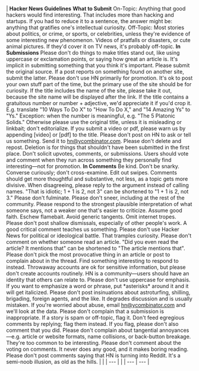 
  
  



| **Hacker News Guidelines**  **What to Submit**  On\-Topic: Anything that good hackers would find interesting. That includes more than hacking and startups. If you had to reduce it to a sentence, the answer might be: anything that gratifies one's intellectual curiosity.  Off\-Topic: Most stories about politics, or crime, or sports, or celebrities, unless they're evidence of some interesting new phenomenon. Videos of pratfalls or disasters, or cute animal pictures. If they'd cover it on TV news, it's probably off\-topic.  **In Submissions**  Please don't do things to make titles stand out, like using uppercase or exclamation points, or saying how great an article is. It's implicit in submitting something that you think it's important.  Please submit the original source. If a post reports on something found on another site, submit the latter.  Please don't use HN primarily for promotion. It's ok to post your own stuff part of the time, but the primary use of the site should be for curiosity.  If the title includes the name of the site, please take it out, because the site name will be displayed after the link.  If the title contains a gratuitous number or number \+ adjective, we'd appreciate it if you'd crop it. E.g. translate "10 Ways To Do X" to "How To Do X," and "14 Amazing Ys" to "Ys." Exception: when the number is meaningful, e.g. "The 5 Platonic Solids."  Otherwise please use the original title, unless it is misleading or linkbait; don't editorialize.  If you submit a video or pdf, please warn us by appending \[video] or \[pdf] to the title.  Please don't post on HN to ask or tell us something. Send it to hn@ycombinator.com.  Please don't delete and repost. Deletion is for things that shouldn't have been submitted in the first place.  Don't solicit upvotes, comments, or submissions. Users should vote and comment when they run across something they personally find interesting—not for promotion.  **In Comments**  Be kind. Don't be snarky. Converse curiously; don't cross\-examine. Edit out swipes.  Comments should get more thoughtful and substantive, not less, as a topic gets more divisive.  When disagreeing, please reply to the argument instead of calling names. "That is idiotic; 1 \+ 1 is 2, not 3" can be shortened to "1 \+ 1 is 2, not 3\."  Please don't fulminate. Please don't sneer, including at the rest of the community.  Please respond to the strongest plausible interpretation of what someone says, not a weaker one that's easier to criticize. Assume good faith.  Eschew flamebait. Avoid generic tangents. Omit internet tropes.  Please don't post shallow dismissals, especially of other people's work. A good critical comment teaches us something.  Please don't use Hacker News for political or ideological battle. That tramples curiosity.  Please don't comment on whether someone read an article. "Did you even read the article? It mentions that" can be shortened to "The article mentions that".  Please don't pick the most provocative thing in an article or post to complain about in the thread. Find something interesting to respond to instead.  Throwaway accounts are ok for sensitive information, but please don't create accounts routinely. HN is a community—users should have an identity that others can relate to.  Please don't use uppercase for emphasis. If you want to emphasize a word or phrase, put \*asterisks\* around it and it will get italicized.  Please don't post insinuations about astroturfing, shilling, brigading, foreign agents, and the like. It degrades discussion and is usually mistaken. If you're worried about abuse, email hn@ycombinator.com and we'll look at the data.  Please don't complain that a submission is inappropriate. If a story is spam or off\-topic, flag it. Don't feed egregious comments by replying; flag them instead. If you flag, please don't also comment that you did.  Please don't complain about tangential annoyances—e.g. article or website formats, name collisions, or back\-button breakage. They're too common to be interesting.  Please don't comment about the voting on comments. It never does any good, and it makes boring reading.  Please don't post comments saying that HN is turning into Reddit. It's a semi\-noob illusion, as old as the hills.    |  | | --- | |
| --- | --- |


